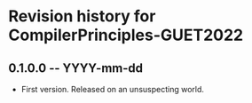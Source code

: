# Revision history for CompilerPrinciples-GUET2022

## 0.1.0.0 -- YYYY-mm-dd

* First version. Released on an unsuspecting world.
